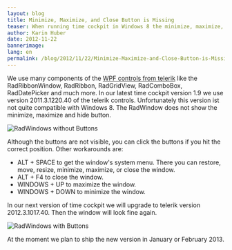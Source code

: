 ```yaml
---
layout: blog
title: Minimize, Maximize, and Close Button is Missing
teaser: When running time cockpit in Windows 8 the minimize, maximize, and close button is missing.
author: Karin Huber
date: 2012-11-22
bannerimage: 
lang: en
permalink: /blog/2012/11/22/Minimize-Maximize-and-Close-Button-is-Missing
---
```


<p xmlns="http://www.w3.org/1999/xhtml">We use many components of the <a href="http://www.telerik.com/products/wpf/overview.aspx" target="_blank">WPF controls from telerik</a> like the RadRibbonWindow, RadRibbon, RadGridView, RadComboBox, RadDatePicker and much more. In our latest time cockpit version 1.9 we use version 2011.3.1220.40 of the telerik controls. Unfortunately this version ist not quite compatible with Windows 8. The RadWindow does not show the minimize, maximize and hide button.</p><p xmlns="http://www.w3.org/1999/xhtml">
  <img src="{{site.baseurl}}/content/images/blog/2012/11/Windows8_MissingButtons.png" alt="RadWindows without Buttons" title="RadWindows without Buttons" />
</p><p xmlns="http://www.w3.org/1999/xhtml">Although the buttons are not visible, you can click the buttons if you hit the correct position. Other workarounds are:</p><ul xmlns="http://www.w3.org/1999/xhtml">
  <li>ALT + SPACE to get the window's system menu. There you can restore, move, resize, minimize, maximize, or close the window.</li>
  <li>ALT + F4 to close the window.</li>
  <li>WINDOWS + UP to maximize the window.</li>
  <li>WINDOWS + DOWN to minimize the window.</li>
</ul><p xmlns="http://www.w3.org/1999/xhtml">In our next version of time cockpit we will upgrade to telerik version 2012.3.1017.40. Then the window will look fine again.</p><p xmlns="http://www.w3.org/1999/xhtml">
  <img src="{{site.baseurl}}/content/images/blog/2012/11/Windows8_WithButtons.png" alt="RadWindows with Buttons" title="RadWindows with Buttons" />
</p><p xmlns="http://www.w3.org/1999/xhtml">At the moment we plan to ship the new version in January or February 2013.</p>